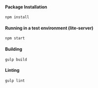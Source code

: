 #### Package Installation

```
npm install
```

#### Running in a test environment (lite-server)

```
npm start
```

#### Building

```
gulp build
```

#### Linting

```
gulp lint
```

